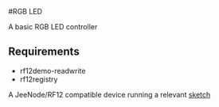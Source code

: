 #RGB LED

A basic RGB LED controller

## Requirements
- rf12demo-readwrite
- rf12registry

A JeeNode/RF12 compatible device running a relevant [sketch](https://github.com/l3v5y/LEDNode)
